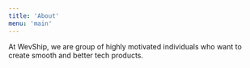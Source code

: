 ```yaml
---
title: 'About'
menu: 'main'
---
```


At WevShip, we are group of highly motivated individuals who want
to create smooth and better tech products.
